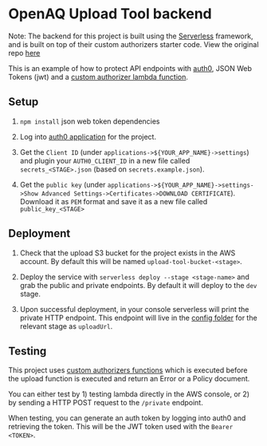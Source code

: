 # OpenAQ Upload Tool backend 

Note: The backend for this project is built using the [Serverless](https://serverless.com) framework, and is built on top of their custom authorizers starter code. View the original repo [here](https://github.com/serverless/examples/tree/master/aws-node-auth0-custom-authorizers-api) 

This is an example of how to protect API endpoints with [auth0](https://auth0.com/), JSON Web Tokens (jwt) and a [custom authorizer lambda function](https://serverless.com/framework/docs/providers/aws/events/apigateway#http-endpoints-with-custom-authorizers).

## Setup

1. `npm install` json web token dependencies

2. Log into [auth0 application](https://auth0.com/docs/applications) for the project.

3. Get the `Client ID` (under `applications->${YOUR_APP_NAME}->settings`) and plugin your `AUTH0_CLIENT_ID` in a new file called `secrets_<STAGE>.json` (based on `secrets.example.json`).

4. Get the `public key` (under `applications->${YOUR_APP_NAME}->settings->Show Advanced Settings->Certificates->DOWNLOAD CERTIFICATE`). Download it as `PEM` format and save it as a new file called `public_key_<STAGE>`

## Deployment

1. Check that the upload S3 bucket for the project exists in the AWS account. By default this will be named `upload-tool-bucket-<stage>`. 

2. Deploy the service with `serverless deploy --stage <stage-name>` and grab the public and private endpoints. By default it will deploy to the `dev` stage.

3. Upon successful deployment, in your console serverless will print the private HTTP endpoint. This endpoint will live in the [config folder](../app/scripts/config) for the relevant stage as `uploadUrl`.

## Testing

This project uses [custom authorizers functions](https://aws.amazon.com/blogs/compute/introducing-custom-authorizers-in-amazon-api-gateway/) which is executed before the upload function is executed and return an Error or a Policy document.

You can either test by 1) testing lambda directly in the AWS console, or 2) by sending a HTTP POST request to the `/private` endpoint. 

When testing, you can generate an auth token by logging into auth0 and retrieving the token. This will be the JWT token used with the `Bearer <TOKEN>`.

